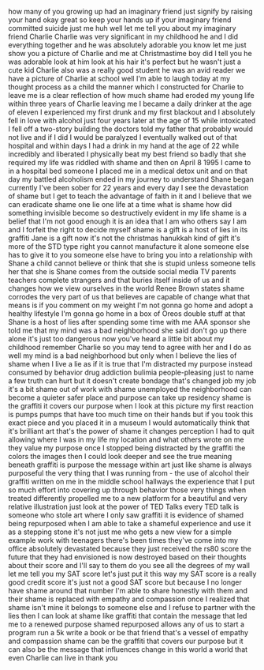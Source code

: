 
how many of you growing up had an
imaginary friend just signify by raising
your hand okay great
so keep your hands up if your imaginary
friend committed suicide just me huh
well let me tell you about my imaginary
friend Charlie Charlie was very
significant in my childhood he and I did
everything together
and he was absolutely adorable you know
let me just show you a picture of
Charlie and me at Christmastime boy did
I tell you he was adorable look at him
look at his hair it&#39;s perfect but he
wasn&#39;t just a cute kid Charlie also was
a really good student he was an avid
reader we have a picture of Charlie at
school well I&#39;m able to laugh today
at my thought process as a child the
manner which I constructed for Charlie
to leave me is a clear reflection of how
much shame had eroded my young life
within three years of Charlie leaving me
I became a daily drinker at the age of
eleven I experienced my first drunk and
my first blackout and I absolutely fell
in love with alcohol just four years
later at the age of 15 while intoxicated
I fell off a two-story building the
doctors told my father that probably
would not live and if I did I would be
paralyzed I eventually walked out of
that hospital and within days I had a
drink in my hand at the age of 22 while
incredibly and liberated I physically
beat my best friend so badly that she
required
my life was riddled with shame and then
on April 8 1995 I came to in a hospital
bed someone I placed me in a medical
detox unit and on that day my battled
alcoholism ended in my journey to
understand Shane began currently I&#39;ve
been sober for 22 years
and every day I see the devastation of
shame but I get to teach the advantage
of faith in it and I believe that we can
eradicate shame one lie one life at a
time
what is shame how did something
invisible become so destructively
evident in my life
shame is a belief that I&#39;m not good
enough it is an idea that I am who
others say I am and I forfeit the right
to decide myself shame is a gift is a
host of lies in its graffiti Jane is a
gift now it&#39;s not the christmas hanukkah
kind of gift it&#39;s more of the STD type
right
you cannot manufacture it alone
someone else has to give it to you
someone else have to bring you into a
relationship with Shane a child cannot
believe or think that she is stupid
unless someone tells her that she is
Shane comes from the outside social
media TV parents teachers complete
strangers and that buries itself inside
of us and it changes how we view
ourselves in the world
Renee Brown states shame corrodes the
very part of us that believes are
capable of change what that means is if
you comment on my weight I&#39;m not gonna
go home and adopt a healthy lifestyle
I&#39;m gonna go home in a box of Oreos
double stuff at that Shane is a host of
lies
after spending some time with me AAA
sponsor she told me that my mind was a
bad neighborhood she said don&#39;t go up
there alone it&#39;s just too dangerous
now you&#39;ve heard a little bit about my
childhood remember Charlie so you may
tend to agree with her and I do as well
my mind is a bad neighborhood but only
when I believe the lies of shame when I
live a lie as if it is true that I&#39;m
distracted my purpose instead consumed
by behavior drug addiction
bulimia people-pleasing just to name a
few
truth can hurt but it doesn&#39;t create
bondage that&#39;s changed job my job it&#39;s a
bit shame out of work with shame
unemployed the neighborhood can become a
quieter safer place and purpose can take
up residency shame is the graffiti it
covers our purpose when I look at this
picture my first reaction is pumps pumps
that have too much time on their hands
but if you took this exact piece and you
placed it in a museum
I would automatically think that it&#39;s
brilliant art that&#39;s the power of shame
it changes perception I had to quit
allowing where I was in my life my
location and what others wrote on me
they value my purpose once I stopped
being distracted by the graffiti the
colors the images then I could look
deeper and see the true meaning beneath
graffiti is purpose the message within
art just like shame is always purposeful
the very thing that I was running from -
the use of alcohol their graffiti
written on me in the middle school
hallways the experience that I put so
much effort into covering up through
behavior
those very things when treated
differently propelled me to a new
platform for a beautiful and very
relative illustration just look at the
power of TED Talks every TED talk is
someone who stole art where I only saw
graffiti it is evidence of shamed being
repurposed when I am able to take a
shameful experience and use it as a
stepping stone it&#39;s not just me who gets
a new view for a simple example work
with teenagers there&#39;s been times
they&#39;ve come into my office absolutely
devastated because they just received
the rs80 score the future that they had
envisioned is now destroyed based on
their thoughts about their score and
I&#39;ll say to them do you see all the
degrees of my wall let me tell you my
SAT score let&#39;s just put it this way my
SAT score is a really good credit score
it&#39;s just not a good SAT score but
because I no longer have shame around
that number I&#39;m able to share honestly
with them and their shame is replaced
with empathy and compassion once I
realized that shame isn&#39;t mine it
belongs to someone else
and I refuse to partner with the lies
then I can look at shame like graffiti
that contain the message that led me to
a renewed purpose shamed repurposed
allows any of us to start a program run
a 5k write a book or be that friend
that&#39;s a vessel of empathy and
compassion shame can be the graffiti
that covers our purpose but it can also
be the message that influences change in
this world a world that even Charlie can
live in thank you
